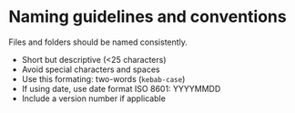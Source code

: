 
# Naming guidelines and conventions

Files and folders should be named consistently.
* Short but descriptive (<25 characters)
* Avoid special characters and spaces
* Use this formating: two-words (`kebab-case`)
* If using date, use date format ISO 8601: YYYYMMDD
* Include a version number if applicable